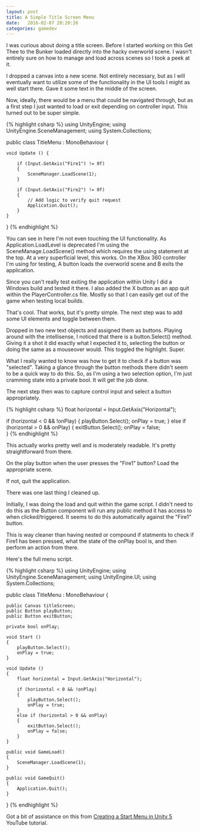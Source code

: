 ```yaml
---
layout: post
title: A Simple Title Screen Menu
date:   2016-02-07 20:20:26
categories: gamedev
---
```

I was curious about doing a title screen. Before I started working on this Get Thee to the Bunker loaded directly into the hacky overworld scene. I wasn't entirely sure on how to manage and load across scenes so I took a peek at it.

I dropped a canvas into a new scene. Not entirely necessary, but as I will eventually want to utilize some of the functionality in the UI tools I might as well start there. Gave it some text in the middle of the screen.

Now, ideally, there would be a menu that could be navigated through, but as a first step I just wanted to load or exit depending on controller input. This turned out to be super simple.

{% highlight csharp %}
using UnityEngine;
using UnityEngine.SceneManagement;
using System.Collections;

public class TitleMenu : MonoBehaviour {

	void Update () {

        if (Input.GetAxis("Fire1") != 0f)
        {
            SceneManager.LoadScene(1);
        }

        if (Input.GetAxis("Fire2") != 0f)
        {
            // Add logic to verify quit request
            Application.Quit();
        }
	}
}
{% endhighlight %}

You can see in here I'm not even touching the UI functionality. As Application.LoadLevel is deprecated I'm using the SceneManage.LoadScene() method which requires the using statement at the top. At a very superficial level, this works. On the XBox 360 controller I'm using for testing, A button loads the overworld scene and B exits the application.

Since you can't really test exiting the application within Unity I did a Windows build and tested it there. I also added the X button as an app quit within the PlayerController.cs file. Mostly so that I can easily get out of the game when testing local builds.

That's cool. That works, but it's pretty simple. The next step was to add some UI elements and toggle between them.

Dropped in two new text objects and assigned them as buttons. Playing around with the intellisense, I noticed that there is a button.Select() method. Giving it a shot it did exactly what I expected it to, selecting the button or doing the same as a mouseover would. This toggled the highlight. Super.

What I really wanted to know was how to get it to check if a button was "selected". Taking a glance through the button methods there didn't seem to be a quick way to do this. So, as I'm using a two selection option, I'm just cramming state into a private bool. It will get the job done.

The next step then was to capture control input and select a button appropriately.

{% highlight csharp %}
float horizontal = Input.GetAxis("Horizontal");

if (horizontal < 0 && !onPlay)
{
    playButton.Select();
    onPlay = true;
}
else if (horizontal > 0 && onPlay)
{
    exitButton.Select();
    onPlay = false;       
}
{% endhighlight %}

This actually works pretty well and is moderately readable. It's pretty straightforward from there.

On the play button when the user presses the "Fire1" button? Load the appropriate scene.

If not, quit the application.

There was one last thing I cleaned up.

Initially, I was doing the load and quit within the game script. I didn't need to do this as the Button component will run any public method it has access to when clicked/triggered. It seems to do this automatically against the "Fire1" button.

This is way cleaner than having nested or compound if statments to check if Fire1 has been pressed, what the state of the onPlay bool is, and then perform an action from there.

Here's the full menu script.

{% highlight csharp %}
using UnityEngine;
using UnityEngine.SceneManagement;
using UnityEngine.UI;
using System.Collections;

public class TitleMenu : MonoBehaviour {

    public Canvas titleScreen;
    public Button playButton;
    public Button exitButton;

    private bool onPlay;

    void Start ()
    {
        playButton.Select();
        onPlay = true;
    }

	void Update ()
    {
        float horizontal = Input.GetAxis("Horizontal");

        if (horizontal < 0 && !onPlay)
        {
            playButton.Select();
            onPlay = true;
        }
        else if (horizontal > 0 && onPlay)
        {
            exitButton.Select();
            onPlay = false;       
        }
	}

    public void GameLoad()
    {
        SceneManager.LoadScene(1);
    }

    public void GameQuit()
    {
        Application.Quit();
    }

}
{% endhighlight %}

Got a bit of assistance on this from [Creating a Start Menu in Unity 5](https://www.youtube.com/watch?v=pT4uca2bSgc) YouTube tutorial.
